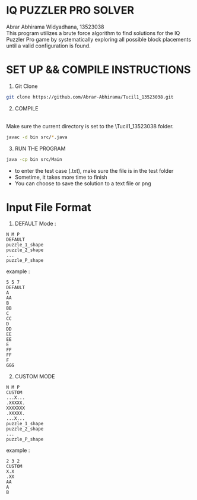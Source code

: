 # IQ PUZZLER PRO SOLVER
Abrar Abhirama Widyadhana, 13523038
<br>
This program utilizes a brute force algorithm to find solutions for the IQ Puzzler Pro game by systematically exploring all possible block placements until a valid configuration is found.

# SET UP && COMPILE INSTRUCTIONS

1. Git Clone
```bash
git clone https://github.com/Abrar-Abhirama/Tucil1_13523038.git
```
2. COMPILE
<br>
Make sure the current directory is set to the \Tucil1_13523038 folder.
<br>

```bash
javac -d bin src/*.java
```
3. RUN THE PROGRAM
```bash
java -cp bin src/Main
```

- to enter the test case (.txt), make sure the file is in the test folder
- Sometime, it takes more time to finish
- You can choose to save the solution to a text file or png

# Input File Format
1. DEFAULT Mode : 
```
N M P
DEFAULT
puzzle_1_shape
puzzle_2_shape
...
puzzle_P_shape
```
example : 
```
5 5 7
DEFAULT
A
AA
B
BB
C
CC
D
DD
EE
EE
E
FF
FF
F
GGG
```

2. CUSTOM MODE
```
N M P
CUSTOM
...X...
.XXXXX.
XXXXXXX
.XXXXX.
...X...
puzzle_1_shape
puzzle_2_shape
...
puzzle_P_shape
```
example : 
```
2 3 2
CUSTOM
X.X
.XX
AA
A
B
```
